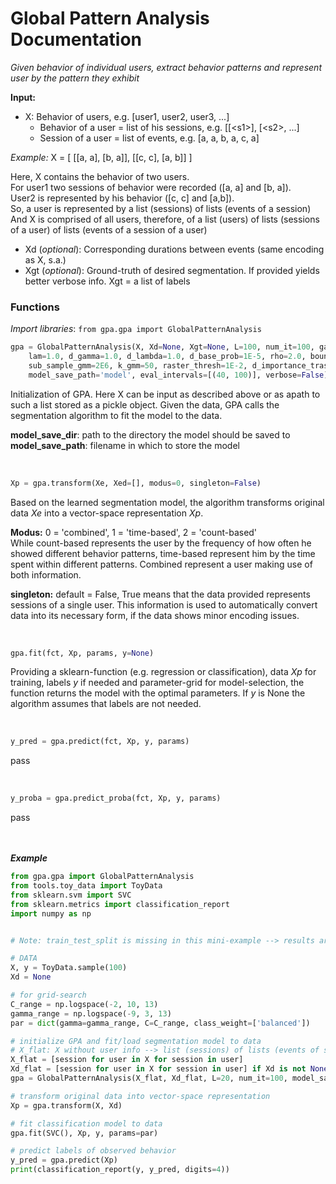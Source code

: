# Global Pattern Analysis Documentation

_Given behavior of individual users, extract behavior patterns and represent user by the pattern they exhibit_

__Input:__

* X: Behavior of users, e.g. \[user1, user2, user3, ...\]
    * Behavior of a user = list of his sessions, e.g. \[\[\<s1>], \[\<s2>, ...]
    * Session of a user = list of events, e.g. \[a, a, b, a, c, a]

_Example:_ X = \[ \[\[a, a], \[b, a]], \[\[c, c], \[a, b]] ]

Here, X contains the behavior of two users.
<br>For user1 two sessions of behavior were recorded (\[a, a] and \[b, a]).
<br>User2 is represented by his behavior (\[c, c] and \[a,b]).
<br>So, a user is represented by a list (sessions) of lists (events of a session)
<br>And X is comprised of all users, therefore, of a list (users) of lists (sessions of a user) of lists (events of a session of a user)

* Xd (_optional_): Corresponding durations between events (same encoding as X, s.a.)
* Xgt (_optional_): Ground-truth of desired segmentation. If provided yields better verbose info.
    Xgt = a list of labels

### Functions
_Import libraries_: ``from gpa.gpa import GlobalPatternAnalysis``

```python
gpa = GlobalPatternAnalysis(X, Xd=None, Xgt=None, L=100, num_it=100, gamma=1.0, alpha=1.0, sigma=1.0,
    lam=1.0, d_gamma=1.0, d_lambda=1.0, d_base_prob=1E-5, rho=2.0, boundary=-1, num_it_gmm=1E7,
    sub_sample_gmm=2E6, k_gmm=50, raster_thresh=1E-2, d_importance_trash=200, model_save_dir='data/',
    model_save_path='model', eval_intervals=[(40, 100)], verbose=False)
```

Initialization of GPA. Here X can be input as described above or as apath to such a list stored as a pickle object.
Given the data, GPA calls the segmentation algorithm to fit the model to the data.

__model_save_dir__: path to the directory the model should be saved to
<br>__model_save_path__: filename in which to store the model

<br>

```python
Xp = gpa.transform(Xe, Xed=[], modus=0, singleton=False)
```

Based on the learned segmentation model, the algorithm transforms original data _Xe_ into a vector-space representation _Xp_.

__Modus:__ 0 = 'combined', 1 = 'time-based', 2 = 'count-based'<br>
While count-based represents the user by the frequency of how often he showed different behavior patterns,
time-based represent him by the time spent within different patterns. Combined represent a user making use of both information.

__singleton:__ default = False, True means that the data provided represents sessions of a single user.
This information is used to automatically convert data into its necessary form, if the data shows minor encoding issues.

<br>

```python
gpa.fit(fct, Xp, params, y=None)
```

Providing a sklearn-function (e.g. regression or classification), data _Xp_ for training, labels _y_ if needed and parameter-grid for model-selection, the function returns the model with the optimal parameters.
If _y_ is None the algorithm assumes that labels are not needed.

<br>

```python
y_pred = gpa.predict(fct, Xp, y, params)
```

pass

<br>

```python
y_proba = gpa.predict_proba(fct, Xp, y, params)
```

pass

<br><br>___Example___

```python
from gpa.gpa import GlobalPatternAnalysis
from tools.toy_data import ToyData
from sklearn.svm import SVC
from sklearn.metrics import classification_report
import numpy as np


# Note: train_test_split is missing in this mini-example --> results are not representative!!!

# DATA
X, y = ToyData.sample(100)
Xd = None

# for grid-search
C_range = np.logspace(-2, 10, 13)
gamma_range = np.logspace(-9, 3, 13)
par = dict(gamma=gamma_range, C=C_range, class_weight=['balanced'])

# initialize GPA and fit/load segmentation model to data
# X_flat: X without user info --> list (sessions) of lists (events of session)
X_flat = [session for user in X for session in user]
Xd_flat = [session for user in X for session in user] if Xd is not None else None
gpa = GlobalPatternAnalysis(X_flat, Xd_flat, L=20, num_it=100, model_save_path='model_example')

# transform original data into vector-space representation
Xp = gpa.transform(X, Xd)

# fit classification model to data
gpa.fit(SVC(), Xp, y, params=par)

# predict labels of observed behavior
y_pred = gpa.predict(Xp)
print(classification_report(y, y_pred, digits=4))
```

